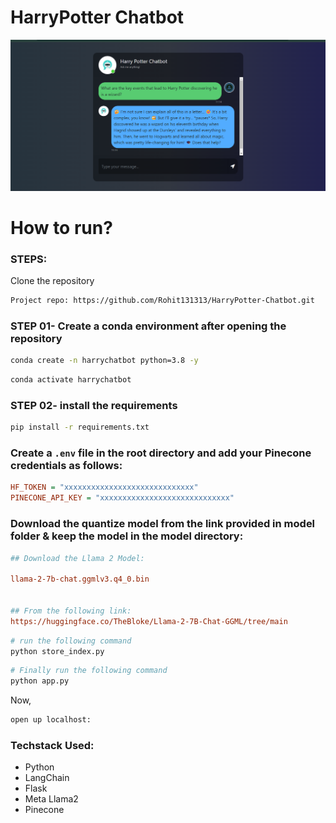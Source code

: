 # HarryPotter Chatbot

![Test Image](test.png)

# How to run?
### STEPS:

Clone the repository

```bash
Project repo: https://github.com/Rohit131313/HarryPotter-Chatbot.git
```

### STEP 01- Create a conda environment after opening the repository

```bash
conda create -n harrychatbot python=3.8 -y
```

```bash
conda activate harrychatbot
```

### STEP 02- install the requirements
```bash
pip install -r requirements.txt
```


### Create a `.env` file in the root directory and add your Pinecone credentials as follows:

```ini
HF_TOKEN = "xxxxxxxxxxxxxxxxxxxxxxxxxxxxx"
PINECONE_API_KEY = "xxxxxxxxxxxxxxxxxxxxxxxxxxxxx"
```


### Download the quantize model from the link provided in model folder & keep the model in the model directory:

```ini
## Download the Llama 2 Model:

llama-2-7b-chat.ggmlv3.q4_0.bin


## From the following link:
https://huggingface.co/TheBloke/Llama-2-7B-Chat-GGML/tree/main
```

```bash
# run the following command
python store_index.py
```

```bash
# Finally run the following command
python app.py
```

Now,
```bash
open up localhost:
```


### Techstack Used:

- Python
- LangChain
- Flask
- Meta Llama2
- Pinecone
